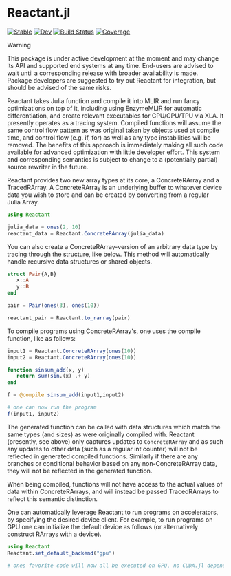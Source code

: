 # Reactant.jl

[![Stable](https://img.shields.io/badge/docs-stable-blue.svg)](https://enzymead.github.io/Reactant.jl/stable)
[![Dev](https://img.shields.io/badge/docs-dev-blue.svg)](https://enzymead.github.io/Reactant.jl/dev)
[![Build Status](https://github.com/EnzymeAD/Reactant.jl/workflows/CI/badge.svg)](https://github.com/EnzymeAD/Reactant.jl/actions)
[![Coverage](https://codecov.io/gh/EnzymeAD/Reactant.jl/branch/master/graph/badge.svg)](https://codecov.io/gh/EnzymeAD/Reactant.jl)

> [!WARNING]  
> This package is under active development at the moment and may change its API and supported end systems at any time. End-users are advised to wait until a corresponding release with broader availability is made. Package developers are suggested to try out Reactant for integration, but should be advised of the same risks.

Reactant takes Julia function and compile it into MLIR and run fancy optimizations on top of it, including using EnzymeMLIR for automatic differentiation, and create relevant executables for CPU/GPU/TPU via XLA. It presently operates as a tracing system. Compiled functions will assume the same control flow pattern as was original taken by objects used at compile time, and control flow (e.g. if, for) as well as any type instabilities will be removed. The benefits of this approach is immediately making all such code available for advanced optimization with little developer effort. This system and corresponding semantics is subject to change to a (potentially partial) source rewriter in the future.

Reactant provides two new array types at its core, a ConcreteRArray and a TracedRArray. A ConcreteRArray is an underlying buffer to whatever device data you wish to store and can be created by converting from a regular Julia Array.

```julia
using Reactant

julia_data = ones(2, 10)
reactant_data = Reactant.ConcreteRArray(julia_data)
```

You can also create a ConcreteRArray-version of an arbitrary data type by tracing through the structure, like below. This method will automatically handle recursive data structures or shared objects.

```julia
struct Pair{A,B}
   x::A
   y::B
end

pair = Pair(ones(3), ones(10))

reactant_pair = Reactant.to_rarray(pair)
``` 

To compile programs using ConcreteRArray's, one uses the compile function, like as follows:

```julia
input1 = Reactant.ConcreteRArray(ones(10))
input2 = Reactant.ConcreteRArray(ones(10))

function sinsum_add(x, y)
   return sum(sin.(x) .+ y)
end

f = @compile sinsum_add(input1,input2)

# one can now run the program
f(input1, input2)
```

The generated function can be called with data structures which match the same types (and sizes) as were originally compiled with. Reactant (presently, see above) only captures updates to `ConcreteRArray` and as such any updates to other data (such as a regular int counter) will not be reflected in generated compiled functions. Similarly if there are any branches or conditional behavior based on any non-ConcreteRArray data, they will not be reflected in the generated function.

When being compiled, functions will not have access to the actual values of data within ConcreteRArrays, and will instead be passed TracedRArrays to reflect this semantic distinction.

One can automatically leverage Reactant to run programs on accelerators, by specifying the desired device client. For example, to run programs on GPU one can initialize the default device as follows (or alternatively construct RArrays with a device).

```julia
using Reactant
Reactant.set_default_backend("gpu")

# ones favorite code will now all be executed on GPU, no CUDA.jl dependency even required!
```
